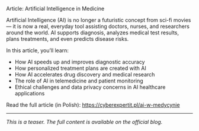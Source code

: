 Article: Artificial Intelligence in Medicine

Artificial Intelligence (AI) is no longer a futuristic concept from sci-fi movies — it is now a real, everyday tool assisting doctors, nurses, and researchers around the world. AI supports diagnosis, analyzes medical test results, plans treatments, and even predicts disease risks.

In this article, you’ll learn:
- How AI speeds up and improves diagnostic accuracy
- How personalized treatment plans are created with AI
- How AI accelerates drug discovery and medical research
- The role of AI in telemedicine and patient monitoring
- Ethical challenges and data privacy concerns in AI healthcare applications

Read the full article (in Polish): https://cyberexpertit.pl/ai-w-medycynie

---

_This is a teaser. The full content is available on the official blog._
